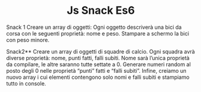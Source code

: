 <h1 align="center">Js Snack Es6</h1>

Snack 1
Creare un array di oggetti:
Ogni oggetto descriverà una bici da corsa con le seguenti proprietà: nome e peso.
Stampare a schermo la bici con peso minore.

Snack2**
Creare un array di oggetti di squadre di calcio.
Ogni squadra avrà diverse proprietà: nome, punti fatti, falli subiti.
Nome sarà l’unica proprietà da compilare, le altre saranno tutte settate a 0.
Generare numeri random al posto degli 0 nelle proprietà “punti” fatti e “falli subiti”.
Infine, creiamo un nuovo array i cui elementi contengono solo nomi e falli subiti e stampiamo tutto in console.